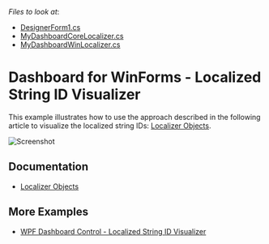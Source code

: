<!-- default file list -->
*Files to look at*:

* [DesignerForm1.cs](./CS/WinForms_Localizer/WinForms_Localizer/DesignerForm1.cs)
* [MyDashboardCoreLocalizer.cs](./CS/WinForms_Localizer/WinForms_Localizer/MyDashboardCoreLocalizer.cs)
* [MyDashboardWinLocalizer.cs](./CS/WinForms_Localizer/WinForms_Localizer/MyDashboardWinLocalizer.cs)
<!-- default file list end -->

# Dashboard for WinForms - Localized String ID Visualizer

This example illustrates how to use the approach described in the following article to visualize the localized string IDs: [Localizer Objects](https://docs.devexpress.com/Dashboard/400834/winforms-dashboard/general-information/localization#localizer-objects).

![Screenshot](https://github.com/DevExpress-Examples/winforms-dashboard-localize-stringid-visualizer/blob/18.1.3%2B/images/localizer.png)


## Documentation

- [Localizer Objects](https://docs.devexpress.com/Dashboard/400834/winforms-dashboard/general-information/localization#localizer-objects)

## More Examples

- [WPF Dashboard Control - Localized String ID Visualizer](https://github.com/DevExpress-Examples/wpf-dashboard-localized-stringid-visualizer)
